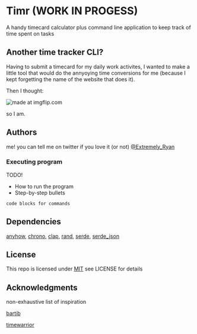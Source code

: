 # Timr (WORK IN PROGESS)
A handy timecard calculator plus command line application to keep track of time spent on tasks 

## Another time tracker CLI?

Having to submit a timecard for my daily work activites, I wanted to make a little tool 
that would do the annyoying time conversions for me 
(because I kept forgetting the name of the website that does it).

Then I thought:

<img src="https://i.imgflip.com/7yiby5.jpg" title="made at imgflip.com"/>

so I am.

## Authors
me!
you can tell me on twitter if you love it (or not) [@Extremely_Ryan](https://twitter.com/Extremely_Ryan)

### Executing program 
TODO!
* How to run the program
* Step-by-step bullets
```
code blocks for commands
```

## Dependencies
[anyhow](https://github.com/dtolnay/anyhow), [chrono](https://github.com/chronotope/chrono), [clap](https://github.com/clap-rs/clap), 
[rand](https://github.com/rust-random/rand), [serde](https://github.com/serde-rs/serde), [serde_json](https://github.com/serde-rs/json)

## License

This repo is licensed under [MIT](http://opensource.org/licenses/MIT) see LICENSE for details

## Acknowledgments
non-exhaustive list of inspiration

[bartib](https://github.com/nikolassv/bartib)

[timewarrior](https://github.com/GothenburgBitFactory/timewarrior)
